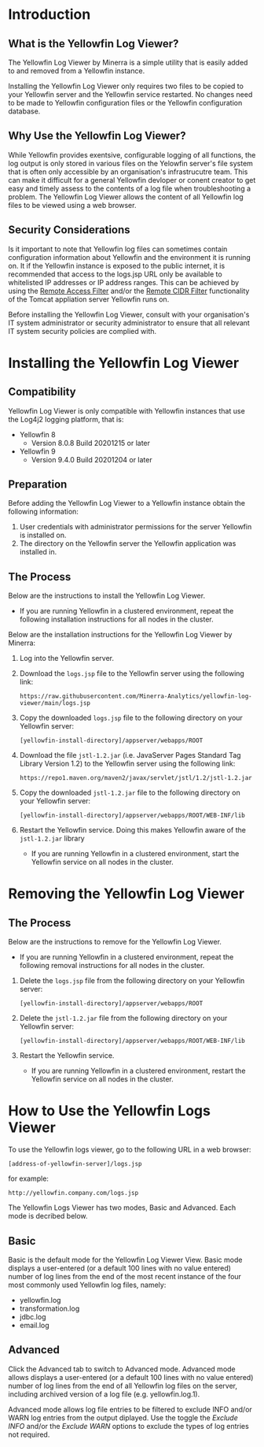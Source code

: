 # Introduction
## What is the Yellowfin Log Viewer?
The Yellowfin Log Viewer by Minerra is a simple utility that is easily added to and removed from a Yellowfin instance.

Installing the Yellowfin Log Viewer only requires two files to be copied to your Yellowfin server and the Yellowfin service restarted. No changes need to be made to Yellowfin configuration files or the Yellowfin configuration database.

## Why Use the Yellowfin Log Viewer?
While Yellowfin provides exentsive, configurable logging of all functions, the log output is only stored in various files on the Yelowfin server's file system that is often only accessible by an organisation's infrastrucutre team. This can make it difficult for a general Yellowfin devloper or conent creator to get easy and timely assess to the contents of a log file when troubleshooting a problem. The Yellowfin Log Viewer allows the content of all Yellowfin log files to be viewed using a web browser.

## Security Considerations
Is it important to note that Yellowfin log files can sometimes contain configuration information about Yellowfin and the environment it is running on. It if the Yellowfin instance is exposed to the public internet, it is recommended that access to the logs.jsp URL only be available to whitelisted IP addresses or IP address ranges. This can be achieved by using the [Remote Access Filter](https://tomcat.apache.org/tomcat-9.0-doc/config/filter.html#Remote_Address_Filter) and/or the [Remote CIDR Filter](https://tomcat.apache.org/tomcat-9.0-doc/config/filter.html#Remote_CIDR_Filter) functionality of the Tomcat appliation server Yellowfin runs on.

Before installing the Yellowfin Log Viewer, consult with your organisation's IT system administrator or security administrator to ensure that all relevant IT system security policies are complied with.

# Installing the Yellowfin Log Viewer
## Compatibility
Yellowfin Log Viewer is only compatible with Yellowfin instances that use the Log4j2 logging platform, that is:
- Yellowfin 8
  - Version 8.0.8 Build 20201215 or later
- Yellowfin 9
  - Version 9.4.0 Build 20201204 or later

## Preparation
Before adding the Yellowfin Log Viewer to a Yellowfin instance obtain the following information:

1. User credentials with administrator permissions for the server Yellowfin is installed on.
2. The directory on the Yellowfin server the Yellowfin application was installed in.

## The Process
Below are the instructions to install the Yellowfin Log Viewer.

  - If you are running Yellowfin in a clustered environment, repeat the following installation instructions for all nodes in the cluster.

Below are the installation instructions for the Yellowfin Log Viewer by Minerra:

1. Log into the Yellowfin server.

2. Download the `logs.jsp` file to the Yellowfin server using the following link:

    ```
    https://raw.githubusercontent.com/Minerra-Analytics/yellowfin-log-viewer/main/logs.jsp
    ```

3. Copy the downloaded `logs.jsp` file to the following directory on your Yellowfin server:

   ```
   [yellowfin-install-directory]/appserver/webapps/ROOT
   ```
  
4. Download the file `jstl-1.2.jar` (i.e. JavaServer Pages Standard Tag Library Version 1.2) to the Yellowfin server using the following link:

    ```
    https://repo1.maven.org/maven2/javax/servlet/jstl/1.2/jstl-1.2.jar
    ```

5. Copy the downloaded `jstl-1.2.jar` file to the following directory on your Yellowfin server:

    ```
    [yellowfin-install-directory]/appserver/webapps/ROOT/WEB-INF/lib
    ```

6. Restart the Yellowfin service. Doing this makes Yellowfin aware of the `jstl-1.2.jar` library

    - If you are running Yellowfin in a clustered environment, start the Yellowfin service on all nodes in the cluster.

# Removing the Yellowfin Log Viewer
## The Process
Below are the instructions to remove for the Yellowfin Log Viewer.

  - If you are running Yellowfin in a clustered environment, repeat the following removal instructions for all nodes in the cluster.

1. Delete the `logs.jsp` file from the following directory on your Yellowfin server:

    ```
    [yellowfin-install-directory]/appserver/webapps/ROOT
    ```

2. Delete the `jstl-1.2.jar` file from the following directory on your Yellowfin server:

    ```
    [yellowfin-install-directory]/appserver/webapps/ROOT/WEB-INF/lib
    ```

3. Restart the Yellowfin service.

   - If you are running Yellowfin in a clustered environment, restart the Yellowfin service on all nodes in the cluster.
    
# How to Use the Yellowfin Logs Viewer
To use the Yellowfin logs viewer, go to the following URL in a web browser:

  ```
  [address-of-yellowfin-server]/logs.jsp
  ```

for example:

  ```
  http://yellowfin.company.com/logs.jsp
  ```

The Yellowfin Logs Viewer has two modes, Basic and Advanced. Each mode is decribed below.

## Basic
Basic is the default mode for the Yellowfin Log Viewer View. Basic mode displays a user-entered (or a default 100 lines with no value entered) number of log lines from the end of the most recent instance of the four most commonly used Yellowfin log files, namely:

  - yellowfin.log
  - transformation.log
  - jdbc.log
  - email.log

## Advanced
Click the Advanced tab to switch to Advanced mode. Advanced mode allows displays a user-entered (or a default 100 lines with no value entered) number of log lines from the end of all Yellowfin log files on the server, including archived version of a log file (e.g. yellowfin.log.1).

Advanced mode allows log file entries to be filtered to exclude INFO and/or WARN log entries from the output diplayed. Use the toggle the *Exclude INFO* and/or the *Exclude WARN* options to exclude the types of log entries not required.
